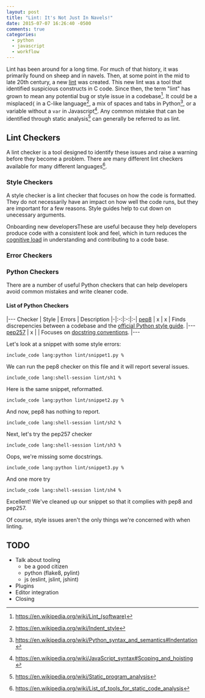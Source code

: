 ```yaml
---
layout: post
title: "Lint: It's Not Just In Navels!"
date: 2015-07-07 16:26:40 -0500
comments: true
categories:
  - python
  - javascript
  - workflow
---
```


Lint has been around for a long time. For much of that history, it was primarily found on sheep and in navels. Then, at some point in the mid to late 20th century, a new [lint][lint] was created. This new lint was a tool that identified suspicious constructs in C code. Since then, the term "lint" has grown to mean any potential bug or style issue in a codebase[^1]. It could be a misplaced``{`` in a C-like language[^2], a mix of spaces and tabs in Python[^3], or a variable without a ``var`` in Javascript[^4]. Any common mistake that can be identified through static analysis[^5] can generally be referred to as lint.  

## Lint Checkers

A lint checker is a tool designed to identify these issues and raise a warning before they become a problem. There are many different lint checkers available for many different languages[^6].

### Style Checkers

A style checker is a lint checker that focuses on how the code is formatted.  They do not necessarily have an impact on how well the code runs, but they are important for a few reasons. Style guides help to cut down on unecessary arguments.

Onboarding new developersThese are useful because they help developers produce code with a consistent look and feel, which in turn reduces the [cognitive load][cog_load] in understanding and contributing to a code base. 

### Error Checkers



### Python Checkers

There are a number of useful Python checkers that can help developers avoid common mistakes and write cleaner code. 




#### List of Python Checkers

|---
Checker | Style | Errors | Description
|-|:-:|:-:|:-|
[pep8][pep8] | x | x | Finds discrepencies between a codebase and the [official Python style guide][pep8_pep].
|---
[pep257][pep257] | x | | Focuses on [docstring conventions][pep257_pep]. 
|---


Let's look at a snippet with some style errors:

`` include_code lang:python lint/snippet1.py % ``

We can run the pep8 checker on this file and it will report several issues.

`` include_code lang:shell-session lint/sh1 % ``

Here is the same snippet, reformatted.

`` include_code lang:python lint/snippet2.py % ``

And now, pep8 has nothing to report.

`` include_code lang:shell-session lint/sh2 % ``

Next, let's try the pep257 checker

`` include_code lang:shell-session lint/sh3 % ``

Oops, we're missing some docstrings.

`` include_code lang:python lint/snippet3.py % ``

And one more try

`` include_code lang:shell-session lint/sh4 % ``

Excellent!  We've cleaned up our snippet so that it complies with pep8 and pep257.

Of course, style issues aren't the only things we're concerned with when linting.


## TODO

- Talk about tooling
  - be a good citizen
  - python (flake8, pylint)
  - js (eslint, jslint, jshint)
- Plugins
- Editor integration
- Closing


[^1]: https://en.wikipedia.org/wiki/Lint_(software)
[^2]: https://en.wikipedia.org/wiki/Indent_style
[^3]: https://en.wikipedia.org/wiki/Python_syntax_and_semantics#Indentation
[^4]: https://en.wikipedia.org/wiki/JavaScript_syntax#Scoping_and_hoisting
[^5]: https://en.wikipedia.org/wiki/Static_program_analysis
[^6]: https://en.wikipedia.org/wiki/List_of_tools_for_static_code_analysis

[pep8]: https://github.com/jcrocholl/pep8
[pep8_pep]: https://www.python.org/dev/peps/pep-0008/
[pep257]: https://github.com/GreenSteam/pep257
[pep257_pep]: https://www.python.org/dev/peps/pep-0257/
[pylint]: http://www.pylint.org/
[pyflakes]: https://pypi.python.org/pypi/pyflakes
[flake8]: https://flake8.readthedocs.org/
[mccabe]: https://en.wikipedia.org/wiki/Cyclomatic_complexity
[pylama]: https://pylama.readthedocs.org/

[cog_load]: https://en.wikipedia.org/wiki/Cognitive_load
[lint]: http://www.unix.com/man-page/FreeBSD/1/lint
